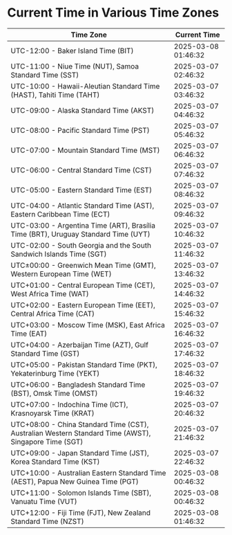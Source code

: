 # Current Time in Various Time Zones

| Time Zone | Current Time |
|-----------|--------------|
| UTC-12:00 - Baker Island Time (BIT) | 2025-03-08 01:46:32 |
| UTC-11:00 - Niue Time (NUT), Samoa Standard Time (SST) | 2025-03-07 02:46:32 |
| UTC-10:00 - Hawaii-Aleutian Standard Time (HAST), Tahiti Time (TAHT) | 2025-03-07 03:46:32 |
| UTC-09:00 - Alaska Standard Time (AKST) | 2025-03-07 04:46:32 |
| UTC-08:00 - Pacific Standard Time (PST) | 2025-03-07 05:46:32 |
| UTC-07:00 - Mountain Standard Time (MST) | 2025-03-07 06:46:32 |
| UTC-06:00 - Central Standard Time (CST) | 2025-03-07 07:46:32 |
| UTC-05:00 - Eastern Standard Time (EST) | 2025-03-07 08:46:32 |
| UTC-04:00 - Atlantic Standard Time (AST), Eastern Caribbean Time (ECT) | 2025-03-07 09:46:32 |
| UTC-03:00 - Argentina Time (ART), Brasília Time (BRT), Uruguay Standard Time (UYT) | 2025-03-07 10:46:32 |
| UTC-02:00 - South Georgia and the South Sandwich Islands Time (SGT) | 2025-03-07 11:46:32 |
| UTC±00:00 - Greenwich Mean Time (GMT), Western European Time (WET) | 2025-03-07 13:46:32 |
| UTC+01:00 - Central European Time (CET), West Africa Time (WAT) | 2025-03-07 14:46:32 |
| UTC+02:00 - Eastern European Time (EET), Central Africa Time (CAT) | 2025-03-07 15:46:32 |
| UTC+03:00 - Moscow Time (MSK), East Africa Time (EAT) | 2025-03-07 16:46:32 |
| UTC+04:00 - Azerbaijan Time (AZT), Gulf Standard Time (GST) | 2025-03-07 17:46:32 |
| UTC+05:00 - Pakistan Standard Time (PKT), Yekaterinburg Time (YEKT) | 2025-03-07 18:46:32 |
| UTC+06:00 - Bangladesh Standard Time (BST), Omsk Time (OMST) | 2025-03-07 19:46:32 |
| UTC+07:00 - Indochina Time (ICT), Krasnoyarsk Time (KRAT) | 2025-03-07 20:46:32 |
| UTC+08:00 - China Standard Time (CST), Australian Western Standard Time (AWST), Singapore Time (SGT) | 2025-03-07 21:46:32 |
| UTC+09:00 - Japan Standard Time (JST), Korea Standard Time (KST) | 2025-03-07 22:46:32 |
| UTC+10:00 - Australian Eastern Standard Time (AEST), Papua New Guinea Time (PGT) | 2025-03-08 00:46:32 |
| UTC+11:00 - Solomon Islands Time (SBT), Vanuatu Time (VUT) | 2025-03-08 00:46:32 |
| UTC+12:00 - Fiji Time (FJT), New Zealand Standard Time (NZST) | 2025-03-08 01:46:32 |
